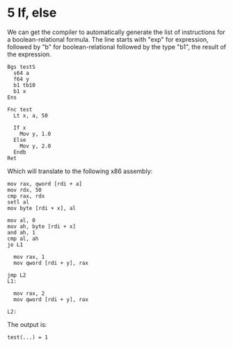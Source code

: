 # 5 If, else

We can get the compiler to automatically generate the list of instructions for a boolean-relational formula. The line starts with "exp" for expression, followed by "b" for boolean-relational followed by the type "b1", the result of the expression.


```
Bgs testS
  s64 a
  f64 y
  b1 tb10
  b1 x
Ens

Fnc test
  Lt x, a, 50

  If x
    Mov y, 1.0
  Else
    Mov y, 2.0
  Endb
Ret
```

Which will translate to the following x86 assembly:

```
mov rax, qword [rdi + a]
mov rdx, 50
cmp rax, rdx
setl al
mov byte [rdi + x], al

mov al, 0
mov ah, byte [rdi + x]
and ah, 1
cmp al, ah
je L1

  mov rax, 1
  mov qword [rdi + y], rax

jmp L2
L1:

  mov rax, 2
  mov qword [rdi + y], rax

L2:
```

The output is:

```
test(...) = 1
```  
